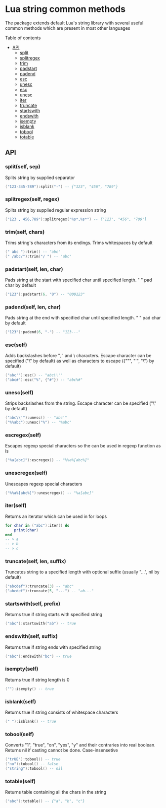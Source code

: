 # Lua string common methods
The package extends default Lua's string library with several useful common methods which are present in most other languages

Table of contents
- [API](#api)
	- [split](#split)
	- [splitregex](#splitregex)
	- [trim](#trim)
	- [padstart](#padstart)
	- [padend](#padend)
	- [esc](#esc)
	- [unesc](#unesc)
	- [esc](#escregex)
	- [unesc](#unescregex)
	- [iter](#iter)
	- [truncate](#truncate)
	- [startswith](#startswith)
	- [endswith](#endswith)
	- [isempty](#isempty)
	- [isblank](#isblank)
	- [tobool](#tobool)
	- [totable](#totable)

## API

<a id="split"></a>

### split(self, sep)
Splits string by supplied separator
```lua
("123-345-789"):split("-") -- {"123", "456", "789"}
```

<a id="splitregex"></a>

### splitregex(self, regex)
Splits string by supplied regular expression string
```lua
("123 , 456,789"):splitregex("%s*,%s*") -- {"123", "456", "789"}
```

<a id="trim"></a>

### trim(self, chars)
Trims string's characters from its endings. Trims whitespaces by default
```lua
(" abc "):trim() -- "abc"
(" /abc/"):trim("/ ") -- "abc"
```

<a id="padstart"></a>

### padstart(self, len, char)
Pads string at the start with specified char until specified length. " " pad char by default
```lua
("123"):padstart(6, "0") -- "000123"
```

<a id="padend"></a>

### padend(self, len, char)
Pads string at the end with specified char until specified length. " " pad char by default
```lua
("123"):padend(6, "-") -- "123---"
```

<a id="esc"></a>

### esc(self)
Adds backslashes before ", ' and \ characters. Escape character can be specified ("\\" by default) as well as characters to escape ({"\"", "'", "\\"} by default)
```lua
("abc'"):esc() -- "abc\\'"
("abc#"):esc("%", {"#"}) -- "abc%#"
```

<a id="unesc"></a>

### unesc(self)
Strips backslashes from the string. Escape character can be specified ("\\" by default)
```lua
("abc\\'"):unesc() -- "abc'"
("%%abc"):unesc("%") -- "%abc"
```

<a id="escregex"></a>

### escregex(self)
Escapes regexp special characters so the can be used in regexp function as is
```lua
("%a[abc]"):escregex() -- "%%a%[abc%]"
```

<a id="unescregex"></a>

### unescregex(self)
Unescapes regexp special characters
```lua
("%%a%[abc%]"):unescregex() -- "%a[abc]"
```


<a id="iter"></a>

### iter(self)
Returns an iterator which can be used in for loops
```lua
for char in ("abc"):iter() do
	print(char)
end
-- > a
-- > b
-- > c
```

<a id="truncate"></a>

### truncate(self, len, suffix)
Truncates string to a specified length with optional suffix (usually "...", nil by default)
```lua
("abcdef"):truncate(3) -- "abc"
("abcdef"):truncate(5, "...") -- "ab..."
```

<a id="startswith"></a>

### startswith(self, prefix)
Returns true if string starts with specified string
```lua
("abc"):startswith("ab") -- true
```

<a id="endswith"></a>

### endswith(self, suffix)
Returns true if string ends with specified string
```lua
("abc"):endswith("bc") -- true
```

<a id="isempty"></a>

### isempty(self)
Returns true if string length is 0
```lua
(""):isempty() -- true
```

<a id="isblank"></a>

### isblank(self)
Returns true if string consists of whitespace characters
```lua
(" "):isblank() -- true
```

<a id="tobool"></a>

### tobool(self)
Converts "1", "true", "on", "yes", "y" and their contraries into real boolean. Returns nil if casting cannot be done. Case-insensetive
```lua
("trUE"):tobool() -- true
("no"):tobool() -- false
("string"):tobool() -- nil
```

<a id="totable"></a>

### totable(self)
Returns table containing all the chars in the string
```lua
("abc"):totable() -- {"a", "b", "c"}
```

